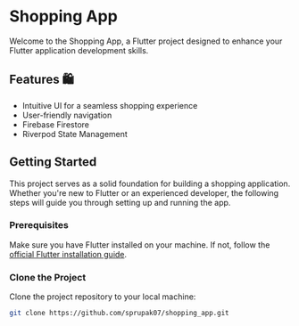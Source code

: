 # Shopping App

Welcome to the Shopping App, a Flutter project designed to enhance your Flutter application development skills.

## Features 🛍️
- Intuitive UI for a seamless shopping experience
- User-friendly navigation
- Firebase Firestore
- Riverpod State Management 

## Getting Started

This project serves as a solid foundation for building a shopping application. Whether you're new to Flutter or an experienced developer, the following steps will guide you through setting up and running the app.

### Prerequisites

Make sure you have Flutter installed on your machine. If not, follow the [official Flutter installation guide](https://flutter.dev/docs/get-started/install).

### Clone the Project

Clone the project repository to your local machine:

```bash
git clone https://github.com/sprupak07/shopping_app.git

```
